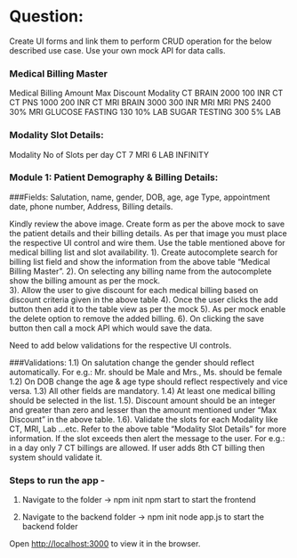 # Question:

Create UI forms and link them to perform CRUD operation for the below described use case. Use your own mock API for data calls.

### Medical Billing Master
Medical Billing	Amount	Max Discount	Modality
CT BRAIN	2000	100 INR	CT
CT PNS	1000	200 INR	CT
MRI BRAIN	3000	300 INR	MRI
MRI PNS	2400	30%	MRI
GLUCOSE FASTING	130	10%	LAB
SUGAR TESTING	300	5%	LAB

### Modality Slot Details:
Modality	No of Slots per day
CT 	7
MRI	6
LAB	INFINITY

### Module 1: Patient Demography & Billing Details:

###Fields: 
Salutation, name, gender, DOB, age, age Type, appointment date, phone number, Address, Billing details.

Kindly review the above image.  Create form as per the above mock to save the patient details and their billing details.  As per that image you must place the respective UI control and wire them. Use the table mentioned above for medical billing list and slot availability. 
        1). Create autocomplete search for billing list field and show the information from the above table “Medical Billing Master”. 
        2). On selecting any billing name from the autocomplete show the billing amount as per the mock.  
        3). Allow the user to give discount for each medical billing based on discount criteria given in the above table
        4). Once the user clicks the add button then add it to the table view as per the mock
        5). As per mock enable the delete option to remove the added billing.
        6). On clicking the save button then call a mock API which would save the data. 

Need to add below validations for the respective UI controls.

###Validations:
1.1) On salutation change the gender should reflect automatically. For e.g.: Mr. should be Male and Mrs., Ms. should be female
1.2) On DOB change the age & age type should reflect respectively and vice versa. 
1.3) All other fields are mandatory.
1.4) At least one medical billing should be selected in the list.
1.5). Discount amount should be an integer and greater than zero and lesser than the amount mentioned under “Max Discount” in the above table.
1.6). Validate the slots for each Modality like CT, MRI, Lab ...etc. Refer to the above table “Modality Slot Details” for more information. If the slot exceeds then alert the message to the user. For e.g.: in a day only 7 CT billings are allowed. If user adds 8th CT billing then system should validate it.


### Steps to run the app -

1. Navigate to the folder -> 
   npm init
   npm start to start the frontend
   
2. Navigate to the backend folder ->
	npm init
	node app.js to start the backend folder

Open [http://localhost:3000](http://localhost:3000) to view it in the browser.
